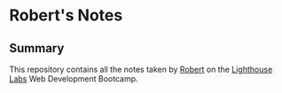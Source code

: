 # Robert's Notes
## Summary

This repository contains all the notes taken by [Robert](https://github.com/robw139) on the [Lighthouse Labs](https://www.lighthouselabs.ca/) Web Development Bootcamp.